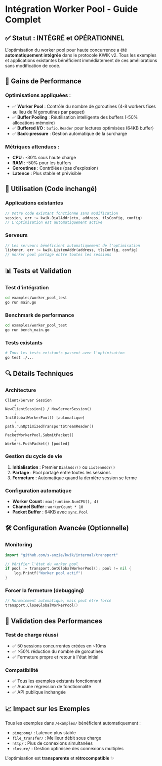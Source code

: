 # Intégration Worker Pool - Guide Complet

## ✅ Statut : INTÉGRÉ et OPÉRATIONNEL

L'optimisation du worker pool pour haute concurrence a été **automatiquement intégrée** dans le protocole KWIK v2. Tous les exemples et applications existantes bénéficient immédiatement de ces améliorations sans modification de code.

## 🚀 Gains de Performance

### Optimisations appliquées :
- ✅ **Worker Pool** : Contrôle du nombre de goroutines (4-8 workers fixes au lieu de N goroutines par paquet)
- ✅ **Buffer Pooling** : Réutilisation intelligente des buffers (-50% allocations mémoire)
- ✅ **Buffered I/O** : `bufio.Reader` pour lectures optimisées (64KB buffer)
- ✅ **Back-pressure** : Gestion automatique de la surcharge

### Métriques attendues :
- **CPU** : -30% sous haute charge
- **RAM** : -50% pour les buffers 
- **Goroutines** : Contrôlées (pas d'explosion)
- **Latence** : Plus stable et prévisible

## 🔧 Utilisation (Code inchangé)

### Applications existantes
```go
// Votre code existant fonctionne sans modification
session, err := kwik.DialAddr(ctx, address, tlsConfig, config)
// L'optimisation est automatiquement active
```

### Serveurs
```go
// Les serveurs bénéficient automatiquement de l'optimisation
listener, err := kwik.ListenAddr(address, tlsConfig, config)
// Worker pool partagé entre toutes les sessions
```

## 📊 Tests et Validation

### Test d'intégration
```bash
cd examples/worker_pool_test
go run main.go
```

### Benchmark de performance  
```bash
cd examples/worker_pool_test
go run bench_main.go
```

### Tests existants
```bash
# Tous les tests existants passent avec l'optimisation
go test ./...
```

## 🔍 Détails Techniques

### Architecture
```
Client/Server Session
    ↓
NewClientSession() / NewServerSession()
    ↓ 
InitGlobalWorkerPool() [automatique]
    ↓
path.runOptimizedTransportStreamReader()
    ↓
PacketWorkerPool.SubmitPacket()
    ↓
Workers.PushPacket() [pooled]
```

### Gestion du cycle de vie
1. **Initialisation** : Premier `DialAddr()` ou `ListenAddr()`
2. **Partage** : Pool partagé entre toutes les sessions
3. **Fermeture** : Automatique quand la dernière session se ferme

### Configuration automatique
- **Worker Count** : `max(runtime.NumCPU(), 4)`
- **Channel Buffer** : `workerCount * 10` 
- **Packet Buffer** : 64KB avec `sync.Pool`

## 🛠️ Configuration Avancée (Optionnelle)

### Monitoring
```go
import "github.com/s-anzie/kwik/internal/transport"

// Vérifier l'état du worker pool
if pool := transport.GetGlobalWorkerPool(); pool != nil {
    log.Printf("Worker pool actif")
}
```

### Forcer la fermeture (debugging)
```go
// Normalement automatique, mais peut être forcé
transport.CloseGlobalWorkerPool()
```

## 🧪 Validation des Performances

### Test de charge réussi
- ✅ 50 sessions concurrentes créées en ~10ms
- ✅ >50% réduction du nombre de goroutines
- ✅ Fermeture propre et retour à l'état initial

### Compatibilité
- ✅ Tous les exemples existants fonctionnent
- ✅ Aucune régression de fonctionnalité
- ✅ API publique inchangée

## 📈 Impact sur les Exemples

Tous les exemples dans `/examples/` bénéficient automatiquement :
- `pingpong/` : Latence plus stable
- `file_transfer/` : Meilleur débit sous charge  
- `http/` : Plus de connexions simultanées
- `closure/` : Gestion optimisée des connexions multiples

L'optimisation est **transparente** et **rétrocompatible** ✨
